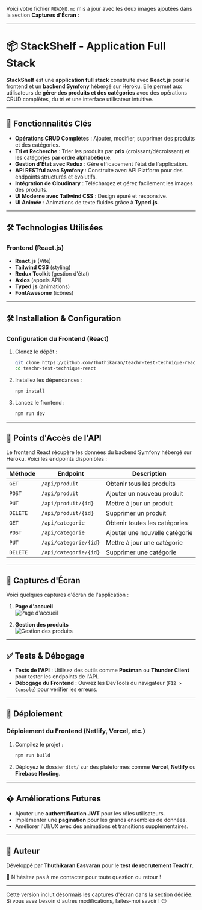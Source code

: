 Voici votre fichier `README.md` mis à jour avec les deux images ajoutées dans la section **Captures d'Écran** :

---

# 📦 StackShelf - Application Full Stack

**StackShelf** est une **application full stack** construite avec **React.js** pour le frontend et un **backend Symfony** hébergé sur Heroku. Elle permet aux utilisateurs de **gérer des produits et des catégories** avec des opérations CRUD complètes, du tri et une interface utilisateur intuitive.

---

## 🚀 Fonctionnalités Clés

- **Opérations CRUD Complètes** : Ajouter, modifier, supprimer des produits et des catégories.
- **Tri et Recherche** : Trier les produits par **prix** (croissant/décroissant) et les catégories **par ordre alphabétique**.
- **Gestion d'État avec Redux** : Gère efficacement l'état de l'application.
- **API RESTful avec Symfony** : Construite avec API Platform pour des endpoints structurés et évolutifs.
- **Intégration de Cloudinary** : Téléchargez et gérez facilement les images des produits.
- **UI Moderne avec Tailwind CSS** : Design épuré et responsive.
- **UI Animée** : Animations de texte fluides grâce à **Typed.js**.

---

## 🛠️ Technologies Utilisées

### **Frontend (React.js)**
- **React.js** (Vite)
- **Tailwind CSS** (styling)
- **Redux Toolkit** (gestion d'état)
- **Axios** (appels API)
- **Typed.js** (animations)
- **FontAwesome** (icônes)

---

## 🛠️ Installation & Configuration

### **Configuration du Frontend (React)**

1. Clonez le dépôt :
   ```bash
   git clone https://github.com/Thuthikaran/teachr-test-technique-react.git
   cd teachr-test-technique-react
   ```

2. Installez les dépendances :
   ```bash
   npm install
   ```

3. Lancez le frontend :
   ```bash
   npm run dev
   ```

---

## 🔗 Points d'Accès de l'API

Le frontend React récupère les données du backend Symfony hébergé sur Heroku. Voici les endpoints disponibles :

| Méthode   | Endpoint               | Description                  |
|----------|------------------------|------------------------------|
| `GET`    | `/api/produit`         | Obtenir tous les produits    |
| `POST`   | `/api/produit`         | Ajouter un nouveau produit  |
| `PUT`    | `/api/produit/{id}`    | Mettre à jour un produit    |
| `DELETE` | `/api/produit/{id}`    | Supprimer un produit        |
| `GET`    | `/api/categorie`       | Obtenir toutes les catégories |
| `POST`   | `/api/categorie`       | Ajouter une nouvelle catégorie |
| `PUT`    | `/api/categorie/{id}`  | Mettre à jour une catégorie |
| `DELETE` | `/api/categorie/{id}`  | Supprimer une catégorie     |

---

## 📸 Captures d'Écran

Voici quelques captures d'écran de l'application :

1. **Page d'accueil**  
   ![Page d'accueil](https://res.cloudinary.com/drxas1wpe/image/upload/v1740773253/Screenshot_2025-02-28_at_20.49.10_msobba.png)

2. **Gestion des produits**  
   ![Gestion des produits](https://res.cloudinary.com/drxas1wpe/image/upload/v1740773253/Screenshot_2025-02-28_at_21.06.44_hqoacl.png)

---

## ✅ Tests & Débogage

- **Tests de l'API** : Utilisez des outils comme **Postman** ou **Thunder Client** pour tester les endpoints de l'API.
- **Débogage du Frontend** : Ouvrez les DevTools du navigateur (`F12 > Console`) pour vérifier les erreurs.

---

## 🚀 Déploiement

### **Déploiement du Frontend (Netlify, Vercel, etc.)**
1. Compilez le projet :
   ```bash
   npm run build
   ```
2. Déployez le dossier `dist/` sur des plateformes comme **Vercel**, **Netlify** ou **Firebase Hosting**.

---

## � Améliorations Futures

- Ajouter une **authentification JWT** pour les rôles utilisateurs.
- Implémenter une **pagination** pour les grands ensembles de données.
- Améliorer l'UI/UX avec des animations et transitions supplémentaires.

---

## 📝 Auteur

Développé par **Thuthikaran Easvaran** pour le **test de recrutement Teach'r**.

📩 N'hésitez pas à me contacter pour toute question ou retour !

---

Cette version inclut désormais les captures d'écran dans la section dédiée. Si vous avez besoin d'autres modifications, faites-moi savoir ! 😊
